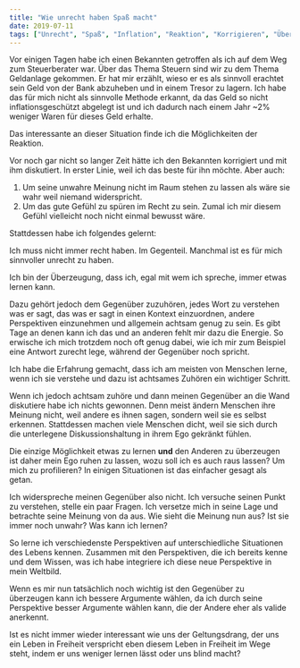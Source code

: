 ```yaml
---
title: "Wie unrecht haben Spaß macht"
date: 2019-07-11
tags: ["Unrecht", "Spaß", "Inflation", "Reaktion", "Korrigieren", "Überzeugung", "Lernen", "achtsam", "Zuhören", "Diskutieren", "Diskussion", "Ego", "Gelassenheit", "Manipulation"]
---
```

Vor einigen Tagen habe ich einen Bekannten getroffen als ich auf dem Weg zum Steuerberater war. Über das Thema Steuern sind wir zu dem Thema Geldanlage gekommen. Er hat mir erzählt, wieso er es als sinnvoll erachtet sein Geld von der Bank abzuheben und in einem Tresor zu lagern.
Ich habe das für mich nicht als sinnvolle Methode erkannt, da das Geld so nicht inflationsgeschützt abgelegt ist und ich dadurch nach einem Jahr ~2% weniger Waren für dieses Geld erhalte. 

Das interessante an dieser Situation finde ich die Möglichkeiten der Reaktion.

Vor noch gar nicht so langer Zeit hätte ich den Bekannten korrigiert und mit ihm diskutiert. In erster Linie, weil ich das beste für ihn möchte. Aber auch:

1. Um seine unwahre Meinung nicht im Raum stehen zu lassen als wäre sie wahr weil niemand widerspricht.
2. Um das gute Gefühl zu spüren im Recht zu sein. Zumal ich mir diesem Gefühl vielleicht noch nicht einmal bewusst wäre.

Stattdessen habe ich folgendes gelernt:

Ich muss nicht immer recht haben. Im Gegenteil. Manchmal ist es für mich sinnvoller unrecht zu haben.

Ich bin der Überzeugung, dass ich, egal mit wem ich spreche, immer etwas lernen kann.

Dazu gehört jedoch dem Gegenüber zuzuhören, jedes Wort zu verstehen was er sagt, das was er sagt in einen Kontext einzuordnen, andere Perspektiven einzunehmen und allgemein achtsam genug zu sein. Es gibt Tage an denen kann ich das und an anderen fehlt mir dazu die Energie. So erwische ich mich trotzdem noch oft genug dabei, wie ich mir zum Beispiel eine Antwort zurecht lege, während der Gegenüber noch spricht.

Ich habe die Erfahrung gemacht, dass ich am meisten von Menschen lerne, wenn ich sie verstehe und dazu ist achtsames Zuhören ein wichtiger Schritt.

Wenn ich jedoch achtsam zuhöre und dann meinen Gegenüber an die Wand diskutiere habe ich nichts gewonnen. Denn meist ändern Menschen ihre Meinung nicht, weil andere es ihnen sagen, sondern weil sie es selbst erkennen. Stattdessen machen viele Menschen dicht, weil sie sich durch die unterlegene Diskussionshaltung in ihrem Ego gekränkt fühlen.

Die einzige Möglichkeit etwas zu lernen **und** den Anderen zu überzeugen ist daher mein Ego ruhen zu lassen, wozu soll ich es auch raus lassen? Um mich zu profilieren? In einigen Situationen ist das einfacher gesagt als getan.

Ich widerspreche meinen Gegenüber also nicht. Ich versuche seinen Punkt zu verstehen, stelle ein paar Fragen. Ich versetze mich in seine Lage und betrachte seine Meinung von da aus. Wie sieht die Meinung nun aus? Ist sie immer noch unwahr? Was kann ich lernen?

So lerne ich verschiedenste Perspektiven auf unterschiedliche Situationen des Lebens kennen. Zusammen mit den Perspektiven, die ich bereits kenne und dem Wissen, was ich habe integriere ich diese neue Perspektive in mein Weltbild.

Wenn es mir nun tatsächlich noch wichtig ist den Gegenüber zu überzeugen kann ich bessere Argumente wählen, da ich durch seine Perspektive besser Argumente wählen kann, die der Andere eher als valide anerkennt.

Ist es nicht immer wieder interessant wie uns der Geltungsdrang, der uns ein Leben in Freiheit verspricht eben diesem Leben in Freiheit im Wege steht, indem er uns weniger lernen lässt oder uns blind macht?
